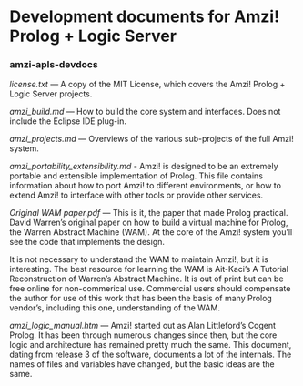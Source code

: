 # Development documents for Amzi! Prolog + Logic Server
### amzi-apls-devdocs

*license.txt* — A copy of the MIT License, which covers the Amzi! Prolog + Logic Server projects.

*amzi_build.md* — How to build the core system and interfaces.  Does not include the Eclipse IDE plug-in.

*amzi_projects.md* — Overviews of the various sub-projects of the full Amzi! system.

*amzi_portability_extensibility.md* - Amzi! is designed to be an extremely portable and extensible implementation of Prolog.  This file contains information about how to port Amzi! to different environments, or how to extend Amzi! to interface with other tools or provide other services.

*Original WAM paper.pdf* — This is it, the paper that made Prolog practical.  David Warren’s original paper on how to build a virtual machine for Prolog, the Warren Abstract Machine (WAM).  At the core of the Amzi! system you’ll see the code that implements the design.

It is not necessary to understand the WAM to maintain Amzi!, but it is interesting. The best resource for learning the WAM is Ait-Kaci’s A Tutorial Reconstruction of Warren’s Abstract Machine.  It is out of print but can be free online for non-commerical use. Commercial users should compensate the author for use of this work that has been the basis of many Prolog vendor’s, including this one, understanding of the WAM.

*amzi_logic_manual.htm* — Amzi! started out as Alan Littleford’s Cogent Prolog.  It has been through numerous changes since then, but the core logic and architecture has remained pretty much the same.  This document, dating from release 3 of the software, documents a lot of the internals.  The names of files and variables have changed, but the basic ideas are the same.

